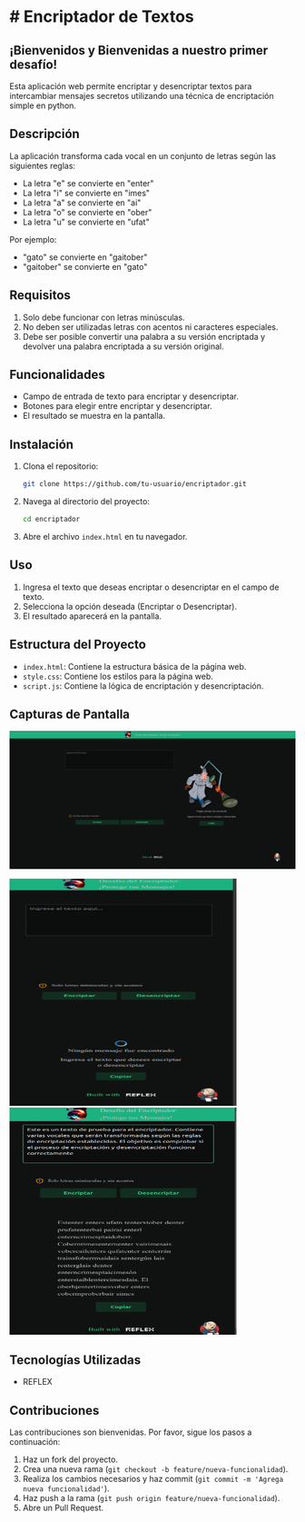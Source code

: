 
<h1># Encriptador de Textos</h1>

<h2>¡Bienvenidos y Bienvenidas a nuestro primer desafío!</h2>

Esta aplicación web permite encriptar y desencriptar textos para intercambiar mensajes secretos utilizando una técnica de encriptación simple en python.

## Descripción

La aplicación transforma cada vocal en un conjunto de letras según las siguientes reglas:
- La letra "e" se convierte en "enter"
- La letra "i" se convierte en "imes"
- La letra "a" se convierte en "ai"
- La letra "o" se convierte en "ober"
- La letra "u" se convierte en "ufat"

Por ejemplo:
- "gato" se convierte en "gaitober"
- "gaitober" se convierte en "gato"

## Requisitos

1. Solo debe funcionar con letras minúsculas.
2. No deben ser utilizadas letras con acentos ni caracteres especiales.
3. Debe ser posible convertir una palabra a su versión encriptada y devolver una palabra encriptada a su versión original.

## Funcionalidades

- Campo de entrada de texto para encriptar y desencriptar.
- Botones para elegir entre encriptar y desencriptar.
- El resultado se muestra en la pantalla.

## Instalación

1. Clona el repositorio:
    ```bash
    git clone https://github.com/tu-usuario/encriptador.git
    ```
2. Navega al directorio del proyecto:
    ```bash
    cd encriptador
    ```
3. Abre el archivo `index.html` en tu navegador.

## Uso

1. Ingresa el texto que deseas encriptar o desencriptar en el campo de texto.
2. Selecciona la opción deseada (Encriptar o Desencriptar).
3. El resultado aparecerá en la pantalla.

## Estructura del Proyecto

- `index.html`: Contiene la estructura básica de la página web.
- `style.css`: Contiene los estilos para la página web.
- `script.js`: Contiene la lógica de encriptación y desencriptación.

## Capturas de Pantalla

![Captura de Pantalla](app/assets/encriptador.png)
<p float="left">
  <img src="app/assets/reponsive2.png" width="400" height="400" />
  <img src="app/assets/reponsive.png" width="400" height="400" />
</p>


## Tecnologías Utilizadas

- REFLEX

## Contribuciones

Las contribuciones son bienvenidas. Por favor, sigue los pasos a continuación:

1. Haz un fork del proyecto.
2. Crea una nueva rama (`git checkout -b feature/nueva-funcionalidad`).
3. Realiza los cambios necesarios y haz commit (`git commit -m 'Agrega nueva funcionalidad'`).
4. Haz push a la rama (`git push origin feature/nueva-funcionalidad`).
5. Abre un Pull Request.

